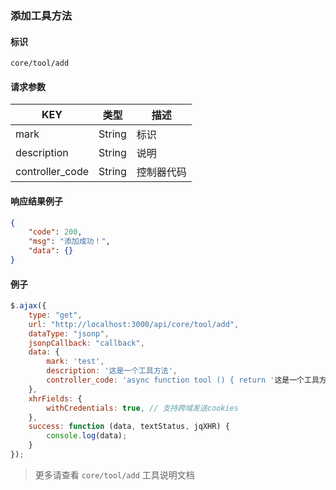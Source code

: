 
### 添加工具方法

#### 标识

`core/tool/add`

#### 请求参数

| KEY             | 类型   | 描述       |
| --------------- | ------ | ---------- |
| mark            | String | 标识       |
| description     | String | 说明       |
| controller_code | String | 控制器代码 |

#### 响应结果例子


```json
{
	"code": 200,
	"msg": "添加成功！",
	"data": {}
}
```

#### 例子

```javascript
$.ajax({
	type: "get",
	url: "http://localhost:3000/api/core/tool/add",
	dataType: "jsonp",
	jsonpCallback: "callback",
	data: {
		mark: 'test',
		description: '这是一个工具方法',
		controller_code: 'async function tool () { return '这是一个工具方法'; }'
	},
	xhrFields: {
		withCredentials: true, // 支持跨域发送cookies
	},
	success: function (data, textStatus, jqXHR) {
		console.log(data);
	}
});
```

> 更多请查看 `core/tool/add` 工具说明文档